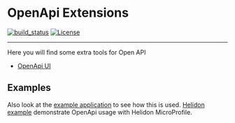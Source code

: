 # OpenApi Extensions

[![build_status](https://app.travis-ci.com/microprofile-extensions/openapi-ext.svg?branch=main)](https://app.travis-ci.com/github/microprofile-extensions/openapi-ext) [![License](https://img.shields.io/badge/license-Apache%202-blue.svg)](https://github.com/microprofile-extensions/openapi-ext/blob/main/LICENSE)
___________
Here you will find some extra tools for Open API

* [OpenApi UI](https://github.com/microprofile-extensions/openapi-ext/blob/main/openapi-ui/README.md)

## Examples

Also look at the [example application](https://github.com/microprofile-extensions/openapi-ext/blob/main/openapi-examples/basic-example/README.md) to see how this is used.
[Helidon example](https://github.com/microprofile-extensions/openapi-ext/blob/main/openapi-examples/helidon-basic-example/README.md) demonstrate OpenApi usage with Helidon MicroProfile.
